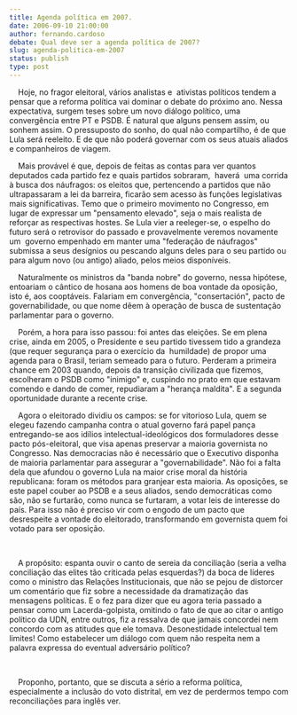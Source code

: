 ```yaml
---
title: Agenda política em 2007.
date: 2006-09-10 21:00:00
author: fernando.cardoso
debate: Qual deve ser a agenda política de 2007?
slug: agenda-politica-em-2007
status: publish 
type: post
---
```


    Hoje, no fragor eleitoral, vários analistas e 
ativistas políticos tendem a pensar que a reforma política vai dominar
o debate do próximo ano. Nessa expectativa, surgem teses sobre um novo
diálogo político, uma convergência entre PT e PSDB. É natural que
alguns pensem assim, ou sonhem assim. O pressuposto do sonho, do qual
não compartilho, é de que Lula será reeleito. E de que não poderá
governar com os seus atuais aliados e companheiros de viagem.   

  

    Mais provável é que, depois de feitas as contas para
ver quantos deputados cada partido fez e quais partidos sobraram, 
haverá  uma corrida à busca dos náufragos: os eleitos que,
pertencendo a partidos que não ultrapassaram a lei da barreira, ficarão
sem acesso às funções legislativas mais significativas. Temo que o
primeiro movimento no Congresso, em lugar de expressar um "pensamento
elevado", seja o mais realista de reforçar as respectivas hostes. Se
Lula vier a reeleger-se, o espelho do futuro será o retrovisor do
passado e provavelmente veremos novamente um  governo empenhado em
manter uma "federação de náufragos" submissa a seus desígnios ou
pescando alguns deles para o seu partido ou para algum novo (ou antigo)
aliado, pelos meios disponíveis.  

  

    Naturalmente os ministros da "banda nobre" do
governo, nessa hipótese, entoariam o cântico de hosana aos homens de
boa vontade da oposição, isto é, aos cooptáveis. Falariam em
convergência, "consertación", pacto de governabilidade, ou que nome
dêem à operação de busca de sustentação parlamentar para o governo.   

  

    Porém, a hora para isso passou: foi antes das
eleições. Se em plena crise, ainda em 2005, o Presidente e seu partido
tivessem tido a grandeza (que requer segurança para o exercício
da  humildade) de propor uma agenda para o Brasil, teriam semeado
para o futuro. Perderam a primeira chance em 2003 quando, depois da
transição civilizada que fizemos, escolheram o PSDB como "inimigo" e,
cuspindo no prato em que estavam comendo e dando de comer, repudiaram a
"herança maldita". E a segunda oportunidade durante a recente crise.  

  

    Agora o eleitorado dividiu os campos: se for
vitorioso Lula, quem se elegeu fazendo campanha contra o atual governo
fará papel pança entregando-se aos idílios intelectual-ideológicos dos
formuladores desse pacto pós-eleitoral, que visa apenas preservar a
maioria governista no Congresso. Nas democracias não é necessário que o
Executivo disponha de maioria parlamentar para assegurar a
"governabilidade". Não foi a falta dela que afundou o governo Lula na
maior crise moral da história republicana: foram os métodos para
granjear esta maioria. As oposições, se este papel couber ao PSDB e a
seus aliados, sendo democráticas como são, não se furtarão, como nunca
se furtaram, a votar leis de interesse do país. Para isso não é preciso
vir com o engodo de um pacto que desrespeite a vontade do eleitorado,
transformando em governista quem foi votado para ser oposição.  

      

    A propósito: espanta ouvir o canto de sereia da
conciliação (seria a velha conciliação das elites tão criticada pelas
esquerdas?) da boca de líderes como o ministro das Relações
Institucionais, que não se pejou de distorcer um comentário que fiz
sobre a necessidade da dramatização das mensagens políticas. E o fez
para dizer que eu agora teria passado a pensar como um
Lacerda-golpista, omitindo o fato de que ao citar o antigo político da
UDN, entre outros, fiz a ressalva de que jamais concordei nem concordo
com as atitudes que ele tomava. Desonestidade intelectual tem limites!
Como estabelecer um diálogo com quem não respeita nem a palavra
expressa do eventual adversário político?   

      

    Proponho, portanto, que se discuta a sério a reforma
política, especialmente a inclusão do voto distrital, em vez de
perdermos tempo com reconciliações para inglês ver.  

